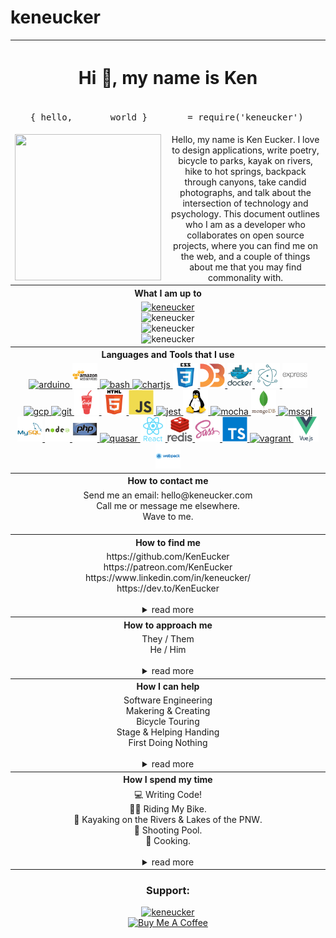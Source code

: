 # keneucker

<table>
  <tr>
    <th align="center" colspan="3"><h1 align="center">Hi 👋, my name is Ken</h1></th>
  </tr>
  <tr>
    <td align="center">
      <pre>{ hello,</pre>
    </td>
    <td align="center">
      <pre>world }</pre>
    </td>
    <td align="center" colspan="3">
      <pre>= require('keneucker')</pre>
    </td>
  </tr>

  <tr>
    <td colspan="2">
      <img
        width="234"
        height="234"
        src="https://keneucker.com/public/img/KenEucker-Octocat-large.png"
      />
    </td>
    <td colspan="1" align="center">
      Hello, my name is Ken Eucker. I love to design applications, write poetry, bicycle to parks,
      kayak on rivers, hike to hot springs, backpack through canyons, take candid photographs, and
      talk about the intersection of technology and psychology. This document outlines who I am as a
      developer who collaborates on open source projects, where you can find me on the web, and a
      couple of things about me that you may find commonality with.
    </td>
  </tr>
  
  <tr>
    <th align="center" colspan="3">What I am up to</th>
  </tr>
  <tr>
    <td align="center" colspan="3">
        <a href="https://github.com/ryo-ma/github-profile-trophy"><img src="https://github-profile-trophy.vercel.app/?username=keneucker" alt="keneucker" /></a><br>
        <img src="https://github-readme-stats.vercel.app/api/top-langs?username=keneucker&show_icons=true&locale=en&layout=compact" alt="keneucker" /><br>
        <img src="https://github-readme-stats.vercel.app/api?username=keneucker&show_icons=true&locale=en" alt="keneucker" /><br>
        <img src="https://github-readme-streak-stats.herokuapp.com/?user=keneucker&" alt="keneucker" /><br>
    </td>
  </tr>

  <tr>
    <th align="center" colspan="3">Languages and Tools that I use</th>
  </tr>
  <tr>
    <td align="center" colspan="3">
        <a href="https://www.arduino.cc/" target="_blank"> <img src="https://cdn.worldvectorlogo.com/logos/arduino-1.svg" alt="arduino" width="40" height="40"/> </a> <a href="https://aws.amazon.com" target="_blank"> <img src="https://raw.githubusercontent.com/devicons/devicon/master/icons/amazonwebservices/amazonwebservices-original-wordmark.svg" alt="aws" width="40" height="40"/> </a> <a href="https://www.gnu.org/software/bash/" target="_blank"> <img src="https://www.vectorlogo.zone/logos/gnu_bash/gnu_bash-icon.svg" alt="bash" width="40" height="40"/> </a> <a href="https://www.chartjs.org" target="_blank"> <img src="https://www.chartjs.org/media/logo-title.svg" alt="chartjs" width="40" height="40"/> </a> <a href="https://www.w3schools.com/css/" target="_blank"> <img src="https://raw.githubusercontent.com/devicons/devicon/master/icons/css3/css3-original-wordmark.svg" alt="css3" width="40" height="40"/> </a> <a href="https://d3js.org/" target="_blank"> <img src="https://raw.githubusercontent.com/devicons/devicon/master/icons/d3js/d3js-original.svg" alt="d3js" width="40" height="40"/> </a> <a href="https://www.docker.com/" target="_blank"> <img src="https://raw.githubusercontent.com/devicons/devicon/master/icons/docker/docker-original-wordmark.svg" alt="docker" width="40" height="40"/> </a> <a href="https://www.electronjs.org" target="_blank"> <img src="https://raw.githubusercontent.com/devicons/devicon/master/icons/electron/electron-original.svg" alt="electron" width="40" height="40"/> </a> <a href="https://expressjs.com" target="_blank"> <img src="https://raw.githubusercontent.com/devicons/devicon/master/icons/express/express-original-wordmark.svg" alt="express" width="40" height="40"/> </a> <a href="https://cloud.google.com" target="_blank"> <img src="https://www.vectorlogo.zone/logos/google_cloud/google_cloud-icon.svg" alt="gcp" width="40" height="40"/> </a> <a href="https://git-scm.com/" target="_blank"> <img src="https://www.vectorlogo.zone/logos/git-scm/git-scm-icon.svg" alt="git" width="40" height="40"/> </a> <a href="https://gulpjs.com" target="_blank"> <img src="https://raw.githubusercontent.com/devicons/devicon/master/icons/gulp/gulp-plain.svg" alt="gulp" width="40" height="40"/> </a> <a href="https://www.w3.org/html/" target="_blank"> <img src="https://raw.githubusercontent.com/devicons/devicon/master/icons/html5/html5-original-wordmark.svg" alt="html5" width="40" height="40"/> </a> <a href="https://developer.mozilla.org/en-US/docs/Web/JavaScript" target="_blank"> <img src="https://raw.githubusercontent.com/devicons/devicon/master/icons/javascript/javascript-original.svg" alt="javascript" width="40" height="40"/> </a> <a href="https://jestjs.io" target="_blank"> <img src="https://www.vectorlogo.zone/logos/jestjsio/jestjsio-icon.svg" alt="jest" width="40" height="40"/> </a> <a href="https://www.linux.org/" target="_blank"> <img src="https://raw.githubusercontent.com/devicons/devicon/master/icons/linux/linux-original.svg" alt="linux" width="40" height="40"/> </a> <a href="https://mochajs.org" target="_blank"> <img src="https://www.vectorlogo.zone/logos/mochajs/mochajs-icon.svg" alt="mocha" width="40" height="40"/> </a> <a href="https://www.mongodb.com/" target="_blank"> <img src="https://raw.githubusercontent.com/devicons/devicon/master/icons/mongodb/mongodb-original-wordmark.svg" alt="mongodb" width="40" height="40"/> </a> <a href="https://www.microsoft.com/en-us/sql-server" target="_blank"> <img src="https://cdn.worldvectorlogo.com/logos/microsoft-sql-server.svg" alt="mssql" width="40" height="40"/> </a> <a href="https://www.mysql.com/" target="_blank"> <img src="https://raw.githubusercontent.com/devicons/devicon/master/icons/mysql/mysql-original-wordmark.svg" alt="mysql" width="40" height="40"/> </a> <a href="https://nodejs.org" target="_blank"> <img src="https://raw.githubusercontent.com/devicons/devicon/master/icons/nodejs/nodejs-original-wordmark.svg" alt="nodejs" width="40" height="40"/> </a> <a href="https://www.php.net" target="_blank"> <img src="https://raw.githubusercontent.com/devicons/devicon/master/icons/php/php-original.svg" alt="php" width="40" height="40"/> </a> <a href="https://quasar.dev/" target="_blank"> <img src="https://cdn.quasar.dev/logo/svg/quasar-logo.svg" alt="quasar" width="40" height="40"/> </a> <a href="https://reactjs.org/" target="_blank"> <img src="https://raw.githubusercontent.com/devicons/devicon/master/icons/react/react-original-wordmark.svg" alt="react" width="40" height="40"/> </a> <a href="https://redis.io" target="_blank"> <img src="https://raw.githubusercontent.com/devicons/devicon/master/icons/redis/redis-original-wordmark.svg" alt="redis" width="40" height="40"/> </a> <a href="https://sass-lang.com" target="_blank"> <img src="https://raw.githubusercontent.com/devicons/devicon/master/icons/sass/sass-original.svg" alt="sass" width="40" height="40"/> </a> <a href="https://www.typescriptlang.org/" target="_blank"> <img src="https://raw.githubusercontent.com/devicons/devicon/master/icons/typescript/typescript-original.svg" alt="typescript" width="40" height="40"/> </a> <a href="https://www.vagrantup.com/" target="_blank"> <img src="https://www.vectorlogo.zone/logos/vagrantup/vagrantup-icon.svg" alt="vagrant" width="40" height="40"/> </a> <a href="https://vuejs.org/" target="_blank"> <img src="https://raw.githubusercontent.com/devicons/devicon/master/icons/vuejs/vuejs-original-wordmark.svg" alt="vuejs" width="40" height="40"/> </a> <a href="https://webpack.js.org" target="_blank"> <img src="https://raw.githubusercontent.com/devicons/devicon/d00d0969292a6569d45b06d3f350f463a0107b0d/icons/webpack/webpack-original-wordmark.svg" alt="webpack" width="40" height="40"/> </a>
    </td>
  </tr>

  <tr>
    <th align="center" colspan="3">How to contact me</th>
  </tr>
  <tr>
    <td align="center" colspan="3">
      Send me an email: hello@keneucker.com<br />
      Call me or message me elsewhere.<br />
      Wave to me.<br /><br />
    </td>
  </tr>

  <tr>
    <th align="center" colspan="3">How to find me</th>
  </tr>
  <tr>
    <td align="center" colspan="3">
      https://github.com/KenEucker<br />
      https://patreon.com/KenEucker<br />
      https://www.linkedin.com/in/keneucker/<br />
	  https://dev.to/KenEucker<br />
	  <br />
      <details>
        <summary>read more</summary>
        <br />
        I currently live in Portland, Oregon and work remotely with clients and colleagues from all
        over the world. If you're biking around the city I am in you just might run into me. ;)<br />
        On the internet I keep things pretty simple and use my first and last name most places, so
        I've got https://keneucker.com as a general landing page, but if you're looking for me
        elsewhere just try my name.
      </details>
    </td>
  </tr>

  <tr>
    <th align="center" colspan="3">How to approach me</th>
  </tr>
  <tr>
    <td align="center" colspan="3">
      They / Them<br />
	  He / Him<br />
	  <br />
      <details>
        <summary>read more</summary>
        <br />
        I work well with direct communication and honesty, and also with asynchronous communication.
        Direct messages and emails allow me to prioritize my present moment and gives me an
        opportunity to respond at a time when my full attention can be given to the conversation. If
        you can, please let me know; what you have, what you are looking to achieve, how I can help, 
        and any expectations you might have for my response. 
        <br />
        <br />
        I am often focused and intentional in how I go about my day so a laugh, walk around the block, 
        or nice chat over a meal is a welcomed opportunity to get to know me better. We all have good 
        and bad days, productive days and days where you spend the entire time blocked. I find that 
        there are times when I am more available for random chats and distractions, and that there are 
        times when I am best left to my own schedule with my head down on the task at hand. I rarely 
        take myself "offline", but I will let you know quite immediately if I am too busy to connect.
      </details>
    </td>
  </tr>

  <tr>
    <th align="center" colspan="3">How I can help</th>
  </tr>
  <tr>
    <td align="center" colspan="3">
      Software Engineering<br />Makering & Creating<br />
      Bicycle Touring<br />
      Stage & Helping Handing<br />
	  First Doing Nothing<br />
	  <br />
      <details>
        <summary>read more</summary>
        <br />
        I really enjoy helping people become more efficient at what they are doing and providing
        solutions for people when they have an idea of what they want with what they have. Software
        Engineering projects aside, I also like to make myself available to actively participate in
        my community and environment. I think it's important to have support roles in every group
        and am a willing volunteer for most positions both in a professional and personal capacity.
        I make a good second in command and an even better self starting laborer. I think
        collaboration and communication are the best ways to accomplish a task with others and I
        have found a lot of success in talking through my thought process with others. We're all in
        this together. In addition to my software skills, I also have a fair amount of experience
        helping people in other ways. I have participated in building and supporting the;
        transportation, setup and teardown of large scale interactive art. I have lead small group
        bicycle tours, individual cycling adventures, and mass city-wide cycling events. I have
        joined peer support roles at various events and functions, ranging from de-escalation to
        incident command management.
      </details>
    </td>
  </tr>

  <tr>
    <th align="center" colspan="3">How I spend my time</th>
  </tr>
  <tr>
    <td align="center" colspan="3">
      💻 Writing Code!<br />
      🚴🏼‍ Riding My Bike.<br />
      🚣‍ Kayaking on the Rivers & Lakes of the PNW.<br />
      🎱 Shooting Pool.<br />
	  🍳 Cooking.<br />
	  <br />
      <details>
        <summary>read more</summary>
        <br />
        My schedule changes a lot with the seasons, but there are several constants to how I spend
        my time. One of those constats is riding my bicycle. I bike commute and travel with a
        backback and two waterbottles in the summertime, and I bike commute in the winter with
        raingear and two panniers. I like to ride for fun, for errands, with groups, and totally
        alone. I also really love to go kayaking on rivers and lakes all over the Pacific Northwest,
        and have made it a constant to meditate on the river at least once a month. It is my goal to
        have paddled in every body of water in Oregon.
        <br />
        <br />
        I also like to be out in the woods on trails, campsites, near mountains, and on rivers. I
        like to sit and stare at viewpoints high and low while having philisophical conversations
        about everything in life from feelings to adventures to technology and the study of all
        things. I like to work on crafts, tinker with electronics, and build things out of wood or
        metal or glass or ceramic. I like to take photographs and have been learning how to fly +
        shoot video with a drone.
        <br />
        <br />
        I also spend a lot of time on my computer when I'm not out and about, creating software
        solutions for problems big and small or non-existant at all. I am constantly learning. I
        find web development to be a lot of fun and I'll create new websites regularly without much
        thought. My career is important to me and I spend a lot of time discovering new platforms
        and programming techniques in order to grow my skills and knowledge. I find my work to be
        rewarding, creative, and inspiring in a lot of ways.
        <br />
        <br />
        I am nomadic. I love to travel and be in a constant state of movement, at times of my life.
        As a self employed engineer, I work 100% remotely for all of my clients and prefer this to
        any other working arrangement. I have had the privilege of being able to travel and work at
        the same time and I feel that all people who only need a laptop and the internet to complete
        their work deserve the same privilege.
      </details>
    </td>
  </tr>
</table>

<h3 align="center">Support:</h3>
<p align="center"><a href="https://www.buymeacoffee.com/keneucker"> <img src="https://cdn.buymeacoffee.com/buttons/v2/default-yellow.png" height="50" width="210" alt="keneucker" /></a><br>
<a href="https://ko-fi.com/keneucker" target="_blank"><img src="https://ko-fi.com/img/githubbutton_sm.svg" alt="Buy Me A Coffee" height="41" width="174"></a></p>
